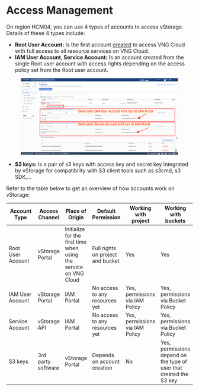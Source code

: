 # Access Management

On region HCM04, you can use 4 types of accounts to access vStorage. Details of these 4 types include:

* **Root User Account:** Is the first account [created](https://register.vngcloud.vn/signup) to access VNG Cloud with full access to all resource services on VNG Cloud.
* **IAM User Account, Service Account:** Is an account created from the single Root user account with access rights depending on the access policy set from the Root user account.

<figure><img src="../../../.gitbook/assets/image (2) (1) (1).png" alt=""><figcaption></figcaption></figure>

* **S3 keys:** Is a pair of s3 keys with access key and secret key integrated by vStorage for compatibility with S3 client tools such as s3cmd, s3 SDK,...

Refer to the table below to get an overview of how accounts work on vStorage:

<table data-full-width="true"><thead><tr><th width="197">Account Type</th><th>Access Channel</th><th>Place of Origin</th><th>Default Permission</th><th>Working with project</th><th>Working with buckets</th></tr></thead><tbody><tr><td>Root User Account</td><td>vStorage Portal</td><td>Initialize for the first time when using the service on VNG Cloud</td><td>Full rights on project and bucket</td><td>Yes</td><td>Yes</td></tr><tr><td>IAM User Account</td><td>vStorage Portal</td><td>IAM Portal</td><td>No access to any resources yet</td><td>Yes, permissions via IAM Policy</td><td>Yes, permissions via Bucket Policy</td></tr><tr><td>Service Account</td><td>vStorage API</td><td>IAM Portal</td><td>No access to any resources yet</td><td>Yes, permissions via IAM Policy</td><td>Yes, permissions via Bucket Policy</td></tr><tr><td>S3 keys</td><td>3rd party software</td><td>vStorage Portal</td><td>Depends on account creation</td><td>No</td><td>Yes, permissions depend on the type of user that created the S3 key</td></tr></tbody></table>
